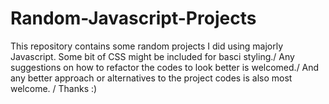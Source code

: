 # Random-Javascript-Projects
This repository contains some random projects I did using majorly Javascript. Some bit of CSS might be included for basci styling./
Any suggestions on how to refactor the codes to look better is welcomed./
And any better approach or alternatives to the project codes is also most welcome. /
Thanks :)
